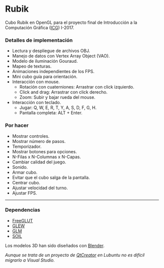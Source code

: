# Rubik

Cubo Rubik en OpenGL para el proyecto final de Introducción a la Computación Gráfica ([ICG](http://ccg.ciens.ucv.ve/categoria/materias/introduccion-a-la-computacion-grafica/)) I-2017.


### Detalles de implementación

* Lectura y despliegue de archivos OBJ.
* Manejo de datos con Vertex Array Object (VAO).
* Modelo de iluminación Gouraud.
* Mapeo de texturas.
* Animaciones independientes de los FPS.
* Mini cubo guía para orientación.
* Interacción con mouse.
  * Rotación con cuaterniones: Arrastrar con click izquierdo.
  * Click and drag: Arrastrar con click derecho.
  * Zoom: Subir y bajar rueda del mouse.
* Interacción con teclado.
  * Jugar: Q, W, E, R, T, Y, A, S, D, F, G, H.
  * Pantalla completa: ALT + Enter.


### Por hacer

* Mostrar controles.
* Mostrar número de pasos.
* Temporizador.
* Mostrar botones para opciones.
* N-Filas x N-Columnas x N-Capas.
* Cambiar calidad del juego.
* Sonido.
* Armar cubo.
* Evitar que el cubo salga de la pantalla.
* Centrar cubo.
* Ajustar velocidad del turno.
* Ajustar FPS.



---

### Dependencias

* [FreeGLUT](http://freeglut.sourceforge.net/)
* [GLEW](http://glew.sourceforge.net/)
* [GLM](https://glm.g-truc.net/)
* [SOIL](http://www.lonesock.net/soil.html)

Los modelos 3D han sido diseñados con [Blender](https://www.blender.org/).

_Aunque se trata de un proyecto de [QtCreator](https://www.qt.io/) en Lubuntu no es difícil migrarlo a Visual Studio._
